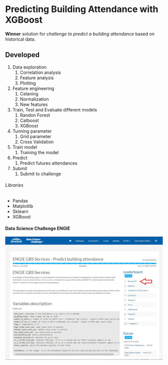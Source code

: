 # Predicting Building Attendance with XGBoost

**Winner** solution for _challenge to predict a building attendance_ based on historical data.

## Developed

1. Data exploration
   1. Correlation analysis
   2. Feature analysis
   3. Plotting
2. Feature engineering
   1. Celaning
   2. Normalization
   3. New features
3. Train, Test and Evaluate different models
   1. Randon Forest
   2. Catboost
   3. XGBoost
4. Tunning parameter
   1. Grid parameter
   2. Cross Validation
5. Train model
   1. Training the model
6. Predict
   1. Predict futures attendances
7. Submit
   1. Submit to challenge


###### Libraries

* Pandas
* Matplotlib
* Sklearn
* XGBoost

#### Data Science Challenge ENGIE

![Leaderboard](img/engie_challenge.jpeg)